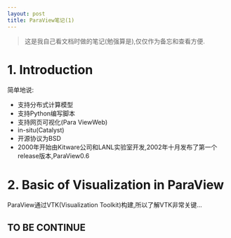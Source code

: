 ```yaml
---
layout: post
title: ParaView笔记(1)
---
```


> 这是我自己看文档时做的笔记(勉强算是),仅仅作为备忘和查看方便.

# 1. Introduction

简单地说:

- 支持分布式计算模型
- 支持Python编写脚本
- 支持网页可视化(Para ViewWeb)
- in-situ(Catalyst)
- 开源协议为BSD
- 2000年开始由Kitware公司和LANL实验室开发,2002年十月发布了第一个release版本,ParaView0.6

# 2. Basic of Visualization in ParaView

ParaView通过VTK(Visualization Toolkit)构建,所以了解VTK非常关键...

## TO BE CONTINUE

